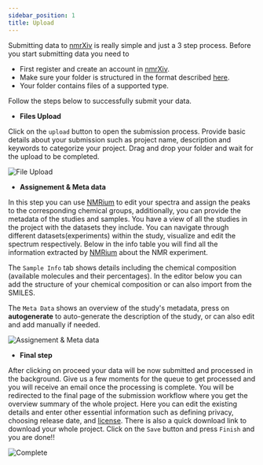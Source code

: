 ```yaml
---
sidebar_position: 1
title: Upload
---
```


Submitting data to [nmrXiv](https://www.nmrxiv.org) is really simple and just a 3 step process. 
Before you start submitting data you need to 
* First register and create an account in [nmrXiv](https://www.nmrxiv.org).
* Make sure your folder is structured in the format described [here](/docs/submission-guides/submission/folder-structure).
* Your folder contains files of a supported type.

Follow the steps below to successfully submit your data.

* **Files Upload**

Click on the `upload` button to open the submission process. Provide basic details about your submission such as project name, description and keywords to categorize your project. Drag and drop your folder and wait for the upload to be completed.

![File Upload](/img/upload/fileupload.gif)

* **Assignement & Meta data**

In this step you can use [NMRium](https://www.nmrium.org/) to edit your spectra and assign the peaks to the corresponding chemical groups, additionally, you can provide the metadata of the studies and samples. You have a view of all the studies in the project with the datasets they include.
You can navigate through different datasets(experiments) within the study, visualize and edit the spectrum respectively. Below in the info table you will find all the information extracted by [NMRium](https://www.nmrium.org/) about the NMR experiment.

The `Sample Info` tab shows details including the chemical composition (available molecules and their percentages). In the editor below you can add the structure of your chemical composition or can also import from the SMILES.

The `Meta Data` shows an overview of the study's metadata, press on **autogenerate** to auto-generate the description of the study, or can also edit and add manually if needed.

![Assignement & Meta data](/img/upload/assignment-metadata.gif)

* **Final step**

After clicking on proceed your data will be now submitted and processed in the background. Give us a few moments for the queue to get processed and you will receive an email once the processing is complete.
You will be redirected to the final page of the submission workflow where you get the overview summary of the whole project. Here you can edit the existing details and enter other essential information such as defining privacy, choosing release date, and [license](https://github.com/NFDI4Chem/nmrxiv/discussions/123). There is also a quick download link to download your whole project.
Click on the `Save` button and press `Finish` and you are done!!

![Complete](/img/upload/complete.gif)





